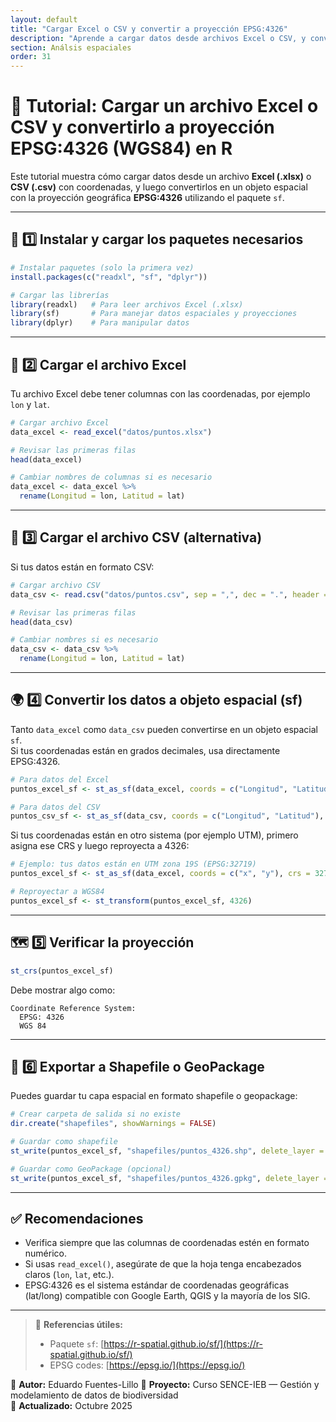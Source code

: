 ```yaml
---
layout: default
title: "Cargar Excel o CSV y convertir a proyección EPSG:4326"
description: "Aprende a cargar datos desde archivos Excel o CSV, y convertirlos a formato espacial con proyección geográfica WGS84 (EPSG:4326)."
section: Análsis espaciales
order: 31
---
```


# 📘 Tutorial: Cargar un archivo Excel o CSV y convertirlo a proyección EPSG:4326 (WGS84) en R

Este tutorial muestra cómo cargar datos desde un archivo **Excel (.xlsx)** o **CSV (.csv)** con coordenadas, y luego convertirlos en un objeto espacial con la proyección geográfica **EPSG:4326** utilizando el paquete `sf`.

---

## 🧩 1️⃣ Instalar y cargar los paquetes necesarios

```r
# Instalar paquetes (solo la primera vez)
install.packages(c("readxl", "sf", "dplyr"))

# Cargar las librerías
library(readxl)   # Para leer archivos Excel (.xlsx)
library(sf)       # Para manejar datos espaciales y proyecciones
library(dplyr)    # Para manipular datos
```

---

## 📂 2️⃣ Cargar el archivo Excel

Tu archivo Excel debe tener columnas con las coordenadas, por ejemplo `lon` y `lat`.

```r
# Cargar archivo Excel
data_excel <- read_excel("datos/puntos.xlsx")

# Revisar las primeras filas
head(data_excel)

# Cambiar nombres de columnas si es necesario
data_excel <- data_excel %>%
  rename(Longitud = lon, Latitud = lat)
```

---

## 📄 3️⃣ Cargar el archivo CSV (alternativa)

Si tus datos están en formato CSV:

```r
# Cargar archivo CSV
data_csv <- read.csv("datos/puntos.csv", sep = ",", dec = ".", header = TRUE)

# Revisar las primeras filas
head(data_csv)

# Cambiar nombres si es necesario
data_csv <- data_csv %>%
  rename(Longitud = lon, Latitud = lat)
```

---

## 🌍 4️⃣ Convertir los datos a objeto espacial (sf)

Tanto `data_excel` como `data_csv` pueden convertirse en un objeto espacial `sf`.  
Si tus coordenadas están en grados decimales, usa directamente EPSG:4326.

```r
# Para datos del Excel
puntos_excel_sf <- st_as_sf(data_excel, coords = c("Longitud", "Latitud"), crs = 4326)

# Para datos del CSV
puntos_csv_sf <- st_as_sf(data_csv, coords = c("Longitud", "Latitud"), crs = 4326)
```

Si tus coordenadas están en otro sistema (por ejemplo UTM), primero asigna ese CRS y luego reproyecta a 4326:

```r
# Ejemplo: tus datos están en UTM zona 19S (EPSG:32719)
puntos_excel_sf <- st_as_sf(data_excel, coords = c("x", "y"), crs = 32719)

# Reproyectar a WGS84
puntos_excel_sf <- st_transform(puntos_excel_sf, 4326)
```

---

## 🗺️ 5️⃣ Verificar la proyección

```r
st_crs(puntos_excel_sf)
```

Debe mostrar algo como:

```
Coordinate Reference System:
  EPSG: 4326 
  WGS 84
```

---

## 💾 6️⃣ Exportar a Shapefile o GeoPackage

Puedes guardar tu capa espacial en formato shapefile o geopackage:

```r
# Crear carpeta de salida si no existe
dir.create("shapefiles", showWarnings = FALSE)

# Guardar como shapefile
st_write(puntos_excel_sf, "shapefiles/puntos_4326.shp", delete_layer = TRUE)

# Guardar como GeoPackage (opcional)
st_write(puntos_excel_sf, "shapefiles/puntos_4326.gpkg", delete_layer = TRUE)
```

---

## ✅ Recomendaciones

- Verifica siempre que las columnas de coordenadas estén en formato numérico.  
- Si usas `read_excel()`, asegúrate de que la hoja tenga encabezados claros (`lon`, `lat`, etc.).  
- EPSG:4326 es el sistema estándar de coordenadas geográficas (lat/long) compatible con Google Earth, QGIS y la mayoría de los SIG.

---

> 📘 **Referencias útiles:**  
> - Paquete `sf`: [https://r-spatial.github.io/sf/](https://r-spatial.github.io/sf/)  
> - EPSG codes: [https://epsg.io/](https://epsg.io/)

📘 **Autor:** Eduardo Fuentes-Lillo
🧩 **Proyecto:** Curso SENCE-IEB — Gestión y modelamiento de datos de biodiversidad  
📅 **Actualizado:** Octubre 2025
